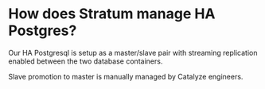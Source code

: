 # How does Stratum manage HA Postgres?

Our HA Postgresql is setup as a master/slave pair with streaming replication enabled between the two database containers.

Slave promotion to master is manually managed by Catalyze engineers.
